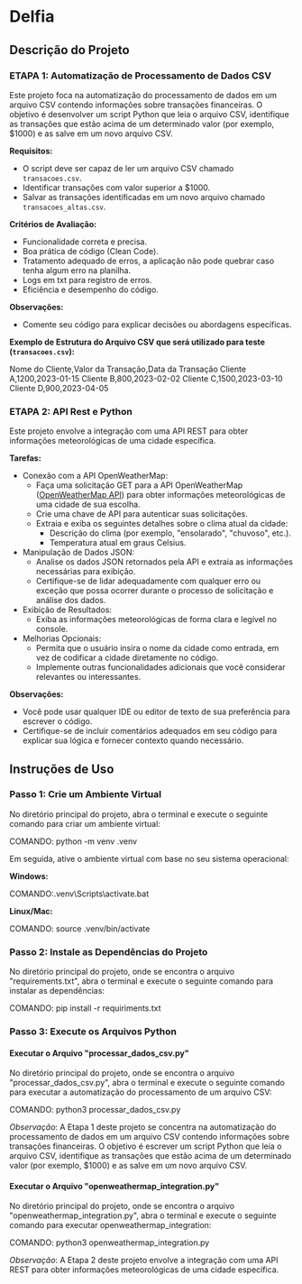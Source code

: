 # Delfia

## Descrição do Projeto

### ETAPA 1: Automatização de Processamento de Dados CSV

Este projeto foca na automatização do processamento de dados em um arquivo CSV contendo informações sobre transações financeiras. O objetivo é desenvolver um script Python que leia o arquivo CSV, identifique as transações que estão acima de um determinado valor (por exemplo, $1000) e as salve em um novo arquivo CSV.

**Requisitos:**
- O script deve ser capaz de ler um arquivo CSV chamado `transacoes.csv`.
- Identificar transações com valor superior a $1000.
- Salvar as transações identificadas em um novo arquivo chamado `transacoes_altas.csv`.

**Critérios de Avaliação:**
- Funcionalidade correta e precisa.
- Boa prática de código (Clean Code).
- Tratamento adequado de erros, a aplicação não pode quebrar caso tenha algum erro na planilha.
- Logs em txt para registro de erros.
- Eficiência e desempenho do código.

**Observações:**
- Comente seu código para explicar decisões ou abordagens específicas.

**Exemplo de Estrutura do Arquivo CSV que será utilizado para teste (`transacoes.csv`):**

Nome do Cliente,Valor da Transação,Data da Transação
Cliente A,1200,2023-01-15
Cliente B,800,2023-02-02
Cliente C,1500,2023-03-10
Cliente D,900,2023-04-05


### ETAPA 2: API Rest e Python

Este projeto envolve a integração com uma API REST para obter informações meteorológicas de uma cidade específica.

**Tarefas:**
- Conexão com a API OpenWeatherMap:
  - Faça uma solicitação GET para a API OpenWeatherMap ([OpenWeatherMap API](https://openweathermap.org/current)) para obter informações meteorológicas de uma cidade de sua escolha.
  - Crie uma chave de API para autenticar suas solicitações.
  - Extraia e exiba os seguintes detalhes sobre o clima atual da cidade:
    - Descrição do clima (por exemplo, "ensolarado", "chuvoso", etc.).
    - Temperatura atual em graus Celsius.
- Manipulação de Dados JSON:
  - Analise os dados JSON retornados pela API e extraia as informações necessárias para exibição.
  - Certifique-se de lidar adequadamente com qualquer erro ou exceção que possa ocorrer durante o processo de solicitação e análise dos dados.
- Exibição de Resultados:
  - Exiba as informações meteorológicas de forma clara e legível no console.
- Melhorias Opcionais:
  - Permita que o usuário insira o nome da cidade como entrada, em vez de codificar a cidade diretamente no código.
  - Implemente outras funcionalidades adicionais que você considerar relevantes ou interessantes.
  
**Observações:**
- Você pode usar qualquer IDE ou editor de texto de sua preferência para escrever o código.
- Certifique-se de incluir comentários adequados em seu código para explicar sua lógica e fornecer contexto quando necessário.

## Instruções de Uso

### Passo 1: Crie um Ambiente Virtual

No diretório principal do projeto, abra o terminal e execute o seguinte comando para criar um ambiente virtual:


COMANDO: python -m venv .venv


Em seguida, ative o ambiente virtual com base no seu sistema operacional:

**Windows:**

COMANDO:.venv\Scripts\activate.bat

**Linux/Mac:**

COMANDO: source .venv/bin/activate



### Passo 2: Instale as Dependências do Projeto

No diretório principal do projeto, onde se encontra o arquivo "requirements.txt", abra o terminal e execute o seguinte comando para instalar as dependências:

COMANDO: pip install -r requiriments.txt


### Passo 3: Execute os Arquivos Python

#### Executar o Arquivo "processar_dados_csv.py"

No diretório principal do projeto, onde se encontra o arquivo "processar_dados_csv.py", abra o terminal e execute o seguinte comando para executar a automatização do processamento de um arquivo CSV:


COMANDO: python3 processar_dados_csv.py


*Observação*: A Etapa 1 deste projeto se concentra na automatização do processamento de dados em um arquivo CSV contendo informações sobre transações financeiras. O objetivo é escrever um script Python que leia o arquivo CSV, identifique as transações que estão acima de um determinado valor (por exemplo, $1000) e as salve em um novo arquivo CSV.


#### Executar o Arquivo "openweathermap_integration.py"

No diretório principal do projeto, onde se encontra o arquivo "openweathermap_integration.py", abra o terminal e execute o seguinte comando para executar openweathermap_integration:

COMANDO: python3 openweathermap_integration.py


*Observação*: A Etapa 2 deste projeto envolve a integração com uma API REST para obter informações meteorológicas de uma cidade específica.


